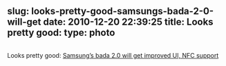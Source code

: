 slug: looks-pretty-good-samsungs-bada-2-0-will-get
date: 2010-12-20 22:39:25
title: Looks pretty good: 
type: photo
---

<a href="http://www.samsunghub.com/2010/12/20/samsungs-bada-2-0-will-get-improved-ui-nfc-support-plans-to-sell-10m-waves-in-1h-2011/"><img src="{{@asset.url swerner/tumblr/2010-12-20-looks-pretty-good-samsungs-bada-2-0-will-get-fab2742533.jpeg}}" alt=""/></a>

Looks pretty good: [Samsung’s bada 2.0 will get improved UI, NFC support](http://www.samsunghub.com/2010/12/20/samsungs-bada-2-0-will-get-improved-ui-nfc-support-plans-to-sell-10m-waves-in-1h-2011/)
